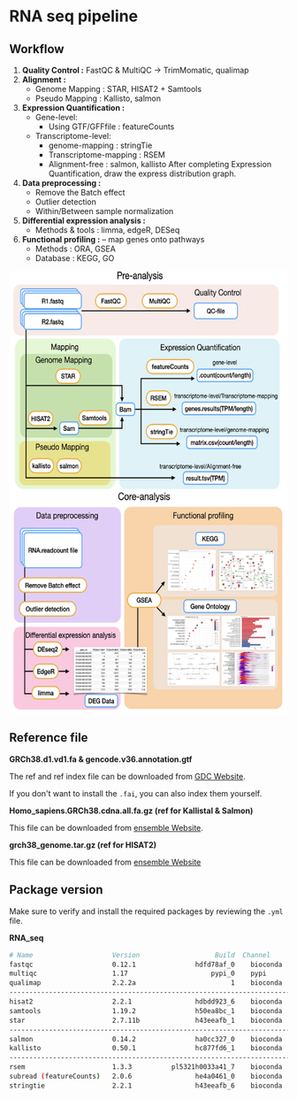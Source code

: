 # RNA seq pipeline

## Workflow
1. **Quality Control :** FastQC & MultiQC -> TrimMomatic, qualimap
2. **Alignment :** 
   - Genome Mapping : STAR, HISAT2 + Samtools
   - Pseudo Mapping : Kallisto, salmon
4. **Expression Quantification :**
   - Gene-level:
      - Using GTF/GFFfile : featureCounts
   - Transcriptome-level:
      - genome-mapping : stringTie
      - Transcriptome-mapping : RSEM
      - Alignment-free : salmon, kallisto
   After completing Expression Quantification, draw the express distribution graph.
5. **Data preprocessing :**
   - Remove the Batch effect
   - Outlier detection
   - Within/Between sample normalization
6. **Differential expression analysis :**
   - Methods & tools : limma, edgeR, DESeq
7. **Functional profiling :**
   – map genes onto pathways
   - Methods : ORA, GSEA
   - Database : KEGG, GO

<img src="https://github.com/Juan-Jeffery/bioinformatics-tools/blob/main/RNA_shell/img/RNA_pipeline.png" width="600" height="800">

## Reference file
**GRCh38.d1.vd1.fa & gencode.v36.annotation.gtf**

The ref and ref index file can be downloaded from [GDC Website](https://gdc.cancer.gov/about-data/gdc-data-processing/gdc-reference-files).

If you don't want to install the `.fai`, you can also index them yourself.

**Homo_sapiens.GRCh38.cdna.all.fa.gz (ref for Kallistal & Salmon)**

This file can be downloaded from [ensemble Website](https://ftp.ensembl.org/pub/release-111/fasta/homo_sapiens/cdna/).

**grch38_genome.tar.gz (ref for HISAT2)**

This file can be downloaded from [ensemble Website](https://genome-idx.s3.amazonaws.com/hisat/)

## Package version
Make sure to verify and install the required packages by reviewing the `.yml` file.

**RNA_seq**
  ```bash
# Name                    Version                   Build  Channel
fastqc                    0.12.1               hdfd78af_0    bioconda 
multiqc                   1.17                     pypi_0    pypi
qualimap                  2.2.2a                        1    bioconda
------------------------------------------------------------------------
hisat2                    2.2.1                hdbdd923_6    bioconda
samtools                  1.19.2               h50ea8bc_1    bioconda
star                      2.7.11b              h43eeafb_1    bioconda
------------------------------------------------------------------------
salmon                    0.14.2               ha0cc327_0    bioconda
kallisto                  0.50.1               hc877fd6_1    bioconda
------------------------------------------------------------------------
rsem                      1.3.3          pl5321h0033a41_7    bioconda
subread (featureCounts)   2.0.6                he4a0461_0    bioconda
stringtie                 2.2.1                h43eeafb_6    bioconda
  ```
